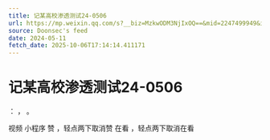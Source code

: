 ```yaml
---
title: 记某高校渗透测试24-0506
url: https://mp.weixin.qq.com/s?__biz=MzkwODM3NjIxOQ==&mid=2247499949&idx=1&sn=0594a76a0d617ba4d759d00745fa9e82
source: Doonsec's feed
date: 2024-05-11
fetch_date: 2025-10-06T17:14:14.411171
---
```


# 记某高校渗透测试24-0506

：
，
。

视频
小程序
赞
，轻点两下取消赞
在看
，轻点两下取消在看